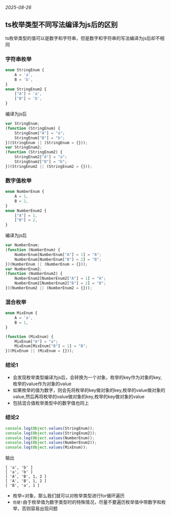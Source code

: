 *2025-08-26*

## ts枚举类型不同写法编译为js后的区别

ts枚举类型的值可以是数字和字符串，但是数字和字符串的写法编译为js后却不相同

### 字符串枚举

```ts
enum StringEnum {
    A = 'a',
    B = 'b',
}
enum StringEnum2 {
    ["A"] = 'a',
    ["B"] = 'b',
}
```

编译为js后

```js
var StringEnum;
(function (StringEnum) {
    StringEnum["A"] = "a";
    StringEnum["B"] = "b";
})(StringEnum || (StringEnum = {}));
var StringEnum2;
(function (StringEnum2) {
    StringEnum2["A"] = "a";
    StringEnum2["B"] = "b";
})(StringEnum2 || (StringEnum2 = {}));
```

### 数字值枚举

```ts
enum NumberEnum {
    A = 1,
    B = 2,
}
enum NumberEnum2 {
    ["A"] = 1,
    ["B"] = 2,
}
```

编译为js后

```js
var NumberEnum;
(function (NumberEnum) {
    NumberEnum[NumberEnum["A"] = 1] = "A";
    NumberEnum[NumberEnum["B"] = 2] = "B";
})(NumberEnum || (NumberEnum = {}));
var NumberEnum2;
(function (NumberEnum2) {
    NumberEnum2[NumberEnum2["A"] = 1] = "A";
    NumberEnum2[NumberEnum2["B"] = 2] = "B";
})(NumberEnum2 || (NumberEnum2 = {}));
```

### 混合枚举

```ts
enum MixEnum {
    A = 'a',
    B = 1,
}
```

```js
(function (MixEnum) {
    MixEnum["A"] = "a";
    MixEnum[MixEnum["B"] = 1] = "B";
})(MixEnum || (MixEnum = {}));
```

### 结论1

- 会发现枚举类型编译为js后，会转换为一个对象，枚举的key作为对象的key,枚举的value作为对象的value
- 如果枚举的值为数字，则会先将枚举的key做对象的key,枚举的value做对象的value,然后再将枚举的value做对象的key,枚举的key做对象的value
- 包括混合值枚举类型中的数字值也同上

### 结论2

```ts
console.log(Object.values(StringEnum));
console.log(Object.values(StringEnum2));
console.log(Object.values(NumberEnum));
console.log(Object.values(NumberEnum2));
console.log(Object.values(MixEnum));
```
输出
```shell
[ 'a', 'b' ]
[ 'a', 'b' ]
[ 'A', 'B', 1, 2 ]
[ 'A', 'B', 1, 2 ]
[ 'B', 'a', 1 ]
```
- 枚举=对象，那么我们就可以对枚举类型进行for循环遍历
- `但是!`由于枚举值为数字类型时的特殊情况，尽量不要遍历枚举值中带数字和枚举，否则容易出现问题